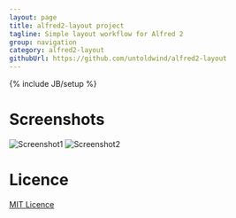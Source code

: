 ```yaml
---
layout: page
title: alfred2-layout project
tagline: Simple layout workflow for Alfred 2
group: navigation
category: alfred2-layout
githubUrl: https://github.com/untoldwind/alfred2-layout
---
```

{% include JB/setup %}

# Screenshots

![Screenshot1](https://dl.dropboxusercontent.com/u/3815280/Bildschirmfoto%202013-09-24%20um%2013.54.58.png)
![Screenshot2](https://dl.dropboxusercontent.com/u/3815280/Bildschirmfoto%202013-09-24%20um%2013.55.22.png)

# Licence

[MIT Licence](http://opensource.org/licenses/MIT)
